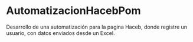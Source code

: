 # AutomatizacionHacebPom
Desarrollo de una automatización para la pagina Haceb, donde registre un usuario, con datos enviados desde un Excel.

